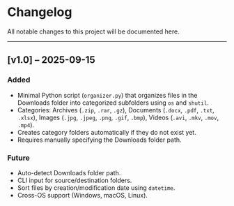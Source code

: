 # Changelog

All notable changes to this project will be documented here.

---

## [v1.0] – 2025-09-15
### Added
- Minimal Python script (`organizer.py`) that organizes files in the Downloads folder into categorized subfolders using `os` and `shutil`.
- Categories: Archives (`.zip`, `.rar`, `.gz`), Documents (`.docx`, `.pdf`, `.txt`, `.xlsx`), Images (`.jpg`, `.jpeg`, `.png`, `.gif`, `.bmp`), Videos (`.avi`, `.mkv`, `.mov`, `.mp4`).
- Creates category folders automatically if they do not exist yet.
- Requires manually specifying the Downloads folder path.

### Future
- Auto-detect Downloads folder path.
- CLI input for source/destination folders.
- Sort files by creation/modification date using `datetime`.
- Cross-OS support (Windows, macOS, Linux).
